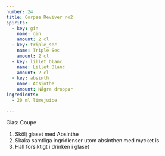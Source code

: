 ```yaml
---
number: 24
title: Corpse Reviver no2
spirits: 
  - key: gin
    name: gin
    amount: 2 cl
  - key: triple_sec
    name: Triple Sec
    amount: 2 cl 
  - key: lillet_blanc
    name: Lillet Blanc
    amount: 2 cl 
  - key: absinth
    name: Absinthe
    amount: Några droppar
ingredients: 
  - 20 ml limejuice 

---
```



Glas: Coupe

1) Skölj glaset med Absinthe  
2) Skaka samtliga ingridienser utom absinthen med mycket is   
3) Häll försiktigt i drinken i glaset  
